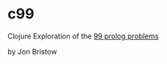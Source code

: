 c99
===

Clojure Exploration of the [99 prolog problems](https://sites.google.com/site/prologsite/prolog-problems)

by Jon Bristow
